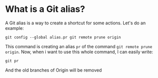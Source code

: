 # What is a Git alias?

A Git alias is a way to create a shortcut for some actions. Let's do an example:

```shell
git config --global alias.pr git remote prune origin
```

This command is creating an alias `pr` of the command `git remote prune origin`. Now, when i want to use this whole command, I can easily write:

```shell
git pr
```

And the old branches of Origin will be removed
